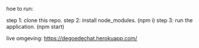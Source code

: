 hoe to run:

step 1: clone this repo.
step 2: install node_modules. (npm i)
step 3: run the application. (npm start)

live omgeving: https://degoedechat.herokuapp.com/
